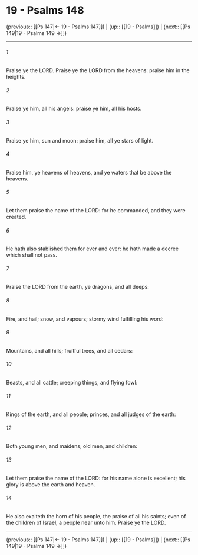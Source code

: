 # 19 - Psalms 148

(previous:: [[Ps 147|← 19 - Psalms 147]]) | (up:: [[19 - Psalms]]) | (next:: [[Ps 149|19 - Psalms 149 →]])

***


###### 1 
Praise ye the LORD. Praise ye the LORD from the heavens: praise him in the heights. 

###### 2 
Praise ye him, all his angels: praise ye him, all his hosts. 

###### 3 
Praise ye him, sun and moon: praise him, all ye stars of light. 

###### 4 
Praise him, ye heavens of heavens, and ye waters that be above the heavens. 

###### 5 
Let them praise the name of the LORD: for he commanded, and they were created. 

###### 6 
He hath also stablished them for ever and ever: he hath made a decree which shall not pass. 

###### 7 
Praise the LORD from the earth, ye dragons, and all deeps: 

###### 8 
Fire, and hail; snow, and vapours; stormy wind fulfilling his word: 

###### 9 
Mountains, and all hills; fruitful trees, and all cedars: 

###### 10 
Beasts, and all cattle; creeping things, and flying fowl: 

###### 11 
Kings of the earth, and all people; princes, and all judges of the earth: 

###### 12 
Both young men, and maidens; old men, and children: 

###### 13 
Let them praise the name of the LORD: for his name alone is excellent; his glory is above the earth and heaven. 

###### 14 
He also exalteth the horn of his people, the praise of all his saints; even of the children of Israel, a people near unto him. Praise ye the LORD.

***

(previous:: [[Ps 147|← 19 - Psalms 147]]) | (up:: [[19 - Psalms]]) | (next:: [[Ps 149|19 - Psalms 149 →]])
